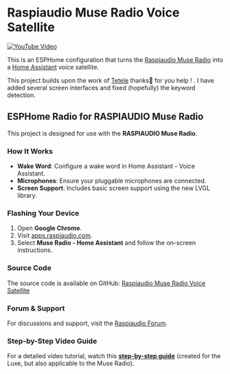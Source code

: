 # Raspiaudio Muse Radio Voice Satellite

[![YouTube Video](https://img.youtube.com/vi/rKYeiVDZrrU/0.jpg)](https://youtube.com/shorts/rKYeiVDZrrU)


This is an ESPHome configuration that turns the [Raspiaudio Muse Radio](https://raspiaudio.com/product/muse-radio/) into a [Home Assistant](https://www.home-assistant.io/) voice satellite.

This project builds upon the work of [Tetele](https://github.com/tetele/muse-radio-voice-satellite) thanks🙏 for you help ! . I have added several screen interfaces and fixed (hopefully) the keyword detection.

## ESPHome Radio for RASPIAUDIO Muse Radio

This project is designed for use with the **RASPIAUDIO Muse Radio**.

### How It Works
- **Wake Word**: Configure a wake word in Home Assistant - Voice Assistant.
- **Microphones**: Ensure your pluggable microphones are connected.
- **Screen Support**: Includes basic screen support using the new LVGL library.

### Flashing Your Device
1. Open **Google Chrome**.
2. Visit [apps.raspiaudio.com](https://apps.raspiaudio.com).
3. Select **Muse Radio - Home Assistant** and follow the on-screen instructions.

### Source Code
The source code is available on GitHub: [Raspiaudio Muse Radio Voice Satellite](https://github.com/RASPIAUDIO/muse-radio-voice-satellite)

### Forum & Support
For discussions and support, visit the [Raspiaudio Forum](https://forum.raspiaudio.com/t/muse-radio-home-assistant/).

### Step-by-Step Video Guide
For a detailed video tutorial, watch this [**step-by-step guide**](https://youtu.be/QDDjXAWuk0E) (created for the Luxe, but also applicable to the Muse Radio).
